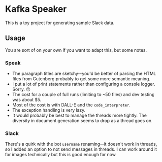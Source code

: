 # Kafka Speaker

This is a toy project for generating sample Slack data.

## Usage

You are sort of on your own if you want to adapt this, but some notes.

### Speak

- The paragraph titles are sketchy--you'd be better of parsing the HTML files
  from Gutenberg probably to get some more semantic meaning.
- I put a lot of print statements rather than configuring a console logger.
  Sorry. 🙃
- The cost for a couple of full runs (limiting to ~50 files) and dev testing was
  about $5.
- Most of the cost is with DALL-E and the `code_interpreter`.
- The exception handling is very lazy.
- It would probably be best to manage the threads more tightly. The diversity in
  document generation seems to drop as a thread goes on.

### Slack

There's a quirk with the bot `username` renaming--it doesn't work in threads, so
I added an option to not send messages in threads. I can work around it for
images technically but this is good enough for now.

